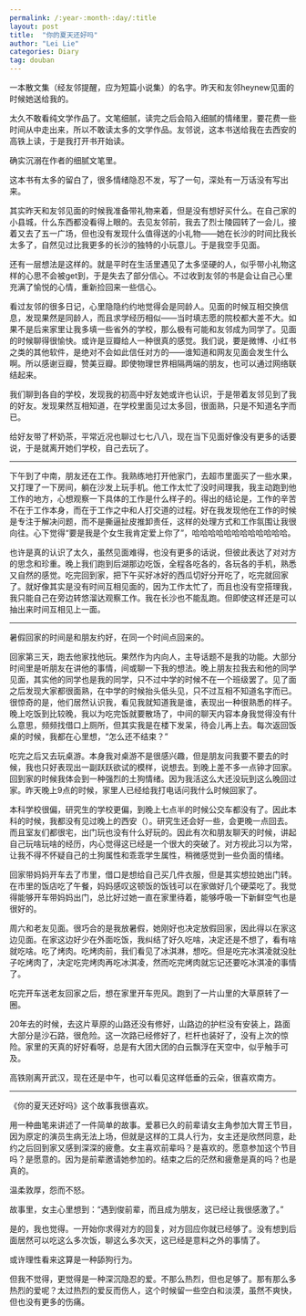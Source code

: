```yaml
---
permalink: /:year-:month-:day/:title
layout: post
title:  "你的夏天还好吗"
author: "Lei Lie"
categories: Diary
tag: douban
---
```


一本散文集（经友邻提醒，应为短篇小说集）的名字。昨天和友邻heynew见面的时候她送给我的。

太久不敢看纯文学作品了。文笔细腻，读完之后会陷入细腻的情绪里，要花费一些时间从中走出来，所以不敢读太多的文学作品。友邻说，这本书送给我在去西安的高铁上读，于是我打开书开始读。

确实沉溺在作者的细腻文笔里。

这本书有太多的留白了，很多情绪隐忍不发，写了一句，深处有一万话没有写出来。

其实昨天和友邻见面的时候我准备带礼物来着，但是没有想好买什么。在自己家的小县城，什么东西都没看得上眼的。去见友邻前，我去了烈士陵园转了一会儿，接着又去了五一广场，但也没有发现什么值得送的小礼物——她在长沙的时间比我长太多了，自然见过比我更多的长沙的独特的小玩意儿。于是我空手见面。

还有一层想法是这样的。就是平时在生活里遇见了太多坚硬的人，似乎带小礼物这样的心思不会被get到，于是失去了部分信心。不过收到友邻的书是会让自己心里充满了愉悦的心情，重新捡回来一些信心。

看过友邻的很多日记，心里隐隐约约地觉得会是同龄人。见面的时候互相交换信息，发现果然是同龄人，而且求学经历相似——当时填志愿的院校都大差不大。如果不是后来家里让我多填一些省外的学校，那么极有可能和友邻成为同学了。见面的时候聊得很愉快。或许是豆瓣给人一种很真的感觉。我们说，要是微博、小红书之类的其他软件，是绝对不会如此信任对方的——谁知道和网友见面会发生什么啊。所以感谢豆瓣，赞美豆瓣。即使物理世界相隔两端的朋友，也可以通过网络联结起来。

我们聊到各自的学校，发现我的初高中好友她或许也认识，于是带着友邻见到了我的好友。发现果然互相知道，在学校里面见过太多回，很面熟，只是不知道名字而已。

给好友带了杯奶茶，平常近况也聊过七七八八，现在当下见面好像没有更多的话要说，于是就离开她们学校，自己去玩了。

---

下午到了中南，朋友还在工作。我熟练地打开他家门，去超市里面买了一些水果，又打理了一下房间，躺在沙发上玩手机。他工作太忙了没时间理我，我主动跑到他工作的地方，心想观察一下具体的工作是什么样子的。得出的结论是，工作的辛苦不在于工作本身，而在于工作之中和人打交道的过程。好在我发现他在工作的时候是专注于解决问题，而不是撕逼扯皮推卸责任，这样的处理方式和工作氛围让我很向往。心下觉得“要是我是个女生我肯定爱上你了”，哈哈哈哈哈哈哈哈哈哈哈哈。

也许是真的认识了太久，虽然见面难得，也没有更多的话说，但彼此表达了对对方的思念和珍重。晚上我们跑到后湖那边吃饭，全程各吃各的，各玩各的手机，熟悉又自然的感觉。吃完回到家，把下午买好冰好的西瓜切好分开吃了，吃完就回家了。就好像其实是没有时间互相见面的，因为工作太忙了，而且也没有空搭理我，我只能自己在旁边转悠溜达观察工作。我在长沙也不能乱跑。但即使这样还是可以抽出来时间互相见上一面。

---

暑假回家的时间是和朋友约好，在同一个时间点回来的。

回家第三天，跑去他家找他玩。果然作为内向人，主导话题不是我的功能。大部分时间里是听朋友在讲他的事情，间或聊一下我的想法。晚上朋友拉我去和他的同学见面，其实他的同学也是我的同学，只不过中学的时候不在一个班级罢了。见了面之后发现大家都很面熟，在中学的时候抬头低头见，只不过互相不知道名字而已。很惊奇的是，他们居然认识我，看见我就知道我是谁，表现出一种很熟悉的样子。晚上吃饭到比较晚，我以为吃完饭就要散场了，中间的聊天内容本身我觉得没有什么意思，频频找借口上厕所，但其实我是在楼下发呆，待会儿再上去。每次返回饭桌的时候，我都在心里想，“怎么还不结束？”

吃完之后又去玩桌游。本身我对桌游不是很感兴趣，但是朋友问我要不要去的时候，我也只好表现出一副跃跃欲试的模样，说想去。到晚上差不多一点钟才回家。回到家的时候我体会到一种强烈的土狗情绪。因为我活这么大还没玩到这么晚回过家。昨天晚上9点的时候，家里人已经给我打电话问我什么时候回家了。

本科学校很偏，研究生的学校更偏，到晚上七点半的时候公交车都没有了。因此本科的时候，我都没有见过晚上的西安（）。研究生还会好一些，会更晚一点回去。而且室友们都很宅，出门玩也没有什么好玩的。因此有次和朋友聊天的时候，讲起自己玩啥玩啥的经历，内心觉得这已经是一个很大的突破了。对方视此习以为常，让我不得不怀疑自己的土狗属性和乖乖学生属性，稍微感觉到一些负面的情绪。

回家带妈妈开车去了市里，借口是想给自己买几件衣服，但是其实想拉她出门转。在市里的饭店吃了午餐，妈妈感叹这顿饭的饭钱可以在家做好几个硬菜吃了。我觉得能够开车带妈妈出门，总比好过她一直在家里待着，能够呼吸一下新鲜空气也是很好的。

周六和老友见面。很巧合的是我放暑假，她刚好也决定放假回家，因此得以在家这边见面。在家这边好少在外面吃饭，我纠结了好久吃啥，决定还是不想了，看有啥就吃啥。吃了烤肉。吃烤肉前，我们看见了冰淇淋，想吃。但是吃完冰淇凌就没肚子吃烤肉了，决定吃完烤肉再吃冰淇凌，然而吃完烤肉就忘记还要吃冰淇凌的事情了。

吃完开车送老友回家之后，想在家里开车兜风。跑到了一片山里的大草原转了一圈。

20年去的时候，去这片草原的山路还没有修好，山路边的护栏没有安装上，路面大部分是沙石路，很危险。这一次路已经修好了，栏杆也装好了，没有上次的惊险。家里的天真的好好看呀，总是有大团大团的白云飘浮在天空中，似乎触手可及。

高铁刚离开武汉，现在还是中午，也可以看见这样低垂的云朵，很喜欢南方。

---

《你的夏天还好吗》这个故事我很喜欢。

用一种曲笔来讲述了一件简单的故事。爱慕已久的前辈请女主角参加大胃王节目，因为原定的演员生病无法上场，但就是这样的工具人行为，女主还是欣然同意，赴约之后回到家又感到深深的疲惫。女主喜欢前辈吗？是喜欢的。愿意参加这个节目吗？是愿意的。因为是前辈邀请她参加的。结束之后的茫然和疲惫是真的吗？也是真的。

温柔敦厚，怨而不怒。

故事里，女主心里想到：“遇到俊前辈，而且成为朋友，这已经让我很感激了。”

是的，我也觉得。一开始你求得对方的回复，对方回应你就已经够了。没有想到后面居然可以吃这么多次饭，聊这么多次天，这已经是意料之外的事情了。

或许理性看来这算是一种舔狗行为。

但我不觉得，更觉得是一种深沉隐忍的爱。不那么热烈，但也足够了。那有那么多热烈的爱呢？太过热烈的爱反而伤人，这个时候留一些空白和淡漠，虽然不爽快，但也没有更多的伤痛。